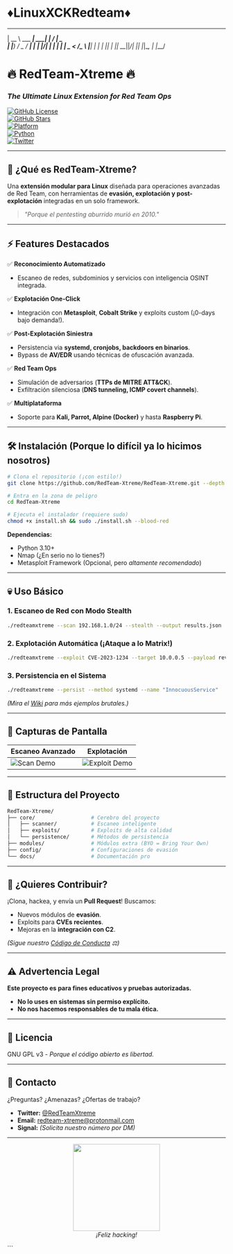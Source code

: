 # ♦️LinuxXCKRedteam♦️

_____           ______      __  __         
|  __ \ ___  ___|  ____|    |  \/  |_   _  
| |__) / _ \/ __| |__ ______| |\/| | | | | 
|  _ <  __/\__ \  __|______| |  | | |_| | 
|_| \_\___||___/_|         |_|  |_|\__, | 
                                  |___/
# 🔥 **RedTeam-Xtreme** 🔥  
### *The Ultimate Linux Extension for Red Team Ops*  

[![GitHub License](https://img.shields.io/github/license/RedTeam-Xtreme/RedTeam-Xtreme?color=bloodred)](https://github.com/RedTeam-Xtreme/RedTeam-Xtreme/blob/main/LICENSE)  
[![GitHub Stars](https://img.shields.io/github/stars/RedTeam-Xtreme/RedTeam-Xtreme?style=social)](https://github.com/RedTeam-Xtreme/RedTeam-Xtreme/stargazers)  
[![Platform](https://img.shields.io/badge/Platform-Linux-black)](https://github.com/RedTeam-Xtreme/RedTeam-Xtreme)  
[![Python](https://img.shields.io/badge/Python-3.10%2B-cyan)](https://www.python.org/)  
[![Twitter](https://img.shields.io/twitter/follow/RedTeamXtreme?style=social)](https://twitter.com/RedTeamXtreme)  

---

## **🚀 ¿Qué es RedTeam-Xtreme?**  
Una **extensión modular para Linux** diseñada para operaciones avanzadas de Red Team, con herramientas de **evasión, explotación y post-explotación** integradas en un solo framework.  

> *"Porque el pentesting aburrido murió en 2010."*  

---

## **⚡ Features Destacados**  
✅ **Reconocimiento Automatizado**  
- Escaneo de redes, subdominios y servicios con inteligencia OSINT integrada.  

✅ **Explotación One-Click**  
- Integración con **Metasploit**, **Cobalt Strike** y exploits custom (¡0-days bajo demanda!).  

✅ **Post-Explotación Siniestra**  
- Persistencia via **systemd, cronjobs, backdoors en binarios**.  
- Bypass de **AV/EDR** usando técnicas de ofuscación avanzada.  

✅ **Red Team Ops**  
- Simulación de adversarios (**TTPs de MITRE ATT&CK**).  
- Exfiltración silenciosa (**DNS tunneling, ICMP covert channels**).  

✅ **Multiplataforma**  
- Soporte para **Kali, Parrot, Alpine (Docker)** y hasta **Raspberry Pi**.  

---

## **🛠️ Instalación (Porque lo difícil ya lo hicimos nosotros)**  

```bash
# Clona el repositorio (¡con estilo!)  
git clone https://github.com/RedTeam-Xtreme/RedTeam-Xtreme.git --depth 1  

# Entra en la zona de peligro  
cd RedTeam-Xtreme  

# Ejecuta el instalador (requiere sudo)  
chmod +x install.sh && sudo ./install.sh --blood-red  
```

**Dependencias:**  
- Python 3.10+  
- Nmap (¿En serio no lo tienes?)  
- Metasploit Framework (Opcional, pero *altamente recomendado*)  

---

## **💀 Uso Básico**  

### **1. Escaneo de Red con Modo Stealth**  
```bash
./redteamxtreme --scan 192.168.1.0/24 --stealth --output results.json  
```

### **2. Explotación Automática (¡Ataque a lo Matrix!)**  
```bash
./redteamxtreme --exploit CVE-2023-1234 --target 10.0.0.5 --payload reverse_https  
```

### **3. Persistencia en el Sistema**  
```bash
./redteamxtreme --persist --method systemd --name "InnocuousService"  
```

*(Mira el [Wiki](https://github.com/RedTeam-Xtreme/RedTeam-Xtreme/wiki) para más ejemplos brutales.)*  

---

## **🎨 Capturas de Pantalla**  
| **Escaneo Avanzado** | **Explotación** |  
|----------------------|----------------|  
| ![Scan Demo](https://via.placeholder.com/400x200/000000/FFFFFF?text=Stealth+Scan+Mode) | ![Exploit Demo](https://via.placeholder.com/400x200/000000/FFFFFF?text=Exploiting+CVE-2023-1234) |  

---

## **🧠 Estructura del Proyecto**  
```bash
RedTeam-Xtreme/  
├── core/                  # Cerebro del proyecto  
│   ├── scanner/           # Escaneo inteligente  
│   ├── exploits/          # Exploits de alta calidad  
│   └── persistence/       # Métodos de persistencia  
├── modules/               # Módulos extra (BYO = Bring Your Own)  
├── config/                # Configuraciones de evasión  
└── docs/                  # Documentación pro  
```

---

## **🤝 ¿Quieres Contribuir?**  
¡Clona, hackea, y envía un **Pull Request**! Buscamos:  
- Nuevos módulos de **evasión**.  
- Exploits para **CVEs recientes**.  
- Mejoras en la **integración con C2**.  

*(Sigue nuestro [Código de Conducta](https://github.com/RedTeam-Xtreme/RedTeam-Xtreme/blob/main/CODE_OF_CONDUCT.md) ⚖️)*  

---

## **⚠️ Advertencia Legal**  
**Este proyecto es para fines educativos y pruebas autorizadas.**  
- **No lo uses en sistemas sin permiso explícito.**  
- **No nos hacemos responsables de tu mala ética.**  

---

## **📜 Licencia**  
GNU GPL v3 - *Porque el código abierto es libertad.*  

---

## **📡 Contacto**  
¿Preguntas? ¿Amenazas? ¿Ofertas de trabajo?  
- **Twitter:** [@RedTeamXtreme](https://twitter.com/RedTeamXtreme)  
- **Email:** redteam-xtreme@protonmail.com  
- **Signal:** *(Solicita nuestro número por DM)*  

---

<p align="center">
  <img src="https://media.giphy.com/media/Ll4O1dG0sdZCHNfNAK/giphy.gif" width="200">  
  <br>  
  <em>¡Feliz hacking!</em>  
</p>
```

